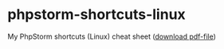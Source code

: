 # phpstorm-shortcuts-linux
My PhpStorm shortcuts (Linux) cheat sheet ([download pdf-file](https://github.com/web-ruslan/phpstorm-shortcuts-linux/raw/master/PhpStorm-Shortcuts.pdf))